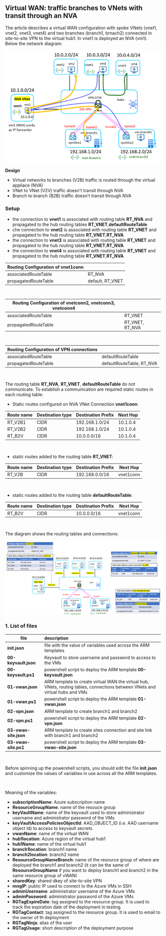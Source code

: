 <properties
pageTitle= 'Virtual WAN: traffic branches to VNets with transit through an NVA'
description= "Virtual WAN: traffic branches to VNets with transit through an NVA"
documentationcenter: na
services=""
documentationCenter="github repository"
authors="fabferri"
manager=""
editor=""/>

<tags
   ms.service = "configuration-Example-Azure-Virtual WAN"
   ms.devlang = "na"
   ms.topic = "article"
   ms.tgt_pltfrm = "Azure"
   ms.workload = "Virtual WAN"
   ms.date = "03/02/2022"
   ms.author="fabferri" />

## Virtual WAN: traffic branches to VNets with transit through an NVA

The article describes a virtual WAN configuration with spoke VNets (vnet1, vnet2, vnet3, vnet4) and two branches (branch1, brnach2) connected in site-to-site VPN to the virtual hub1. In vnet1 is deployed an NVA (vm1). Below the network diagram:

[![1]][1]

**Design**
* Virtual networks to branches (V2B) traffic is routed through the virtual appliace (NVA)
* VNet to VNet (V2V) traffic doesn't transit through NVA
* Branch to branch (B2B) traffic doesn't transit through NVA

### Setup
* the connection to **vnet1** is associated with routing table **RT_NVA** and propagated to the hub routing tables **RT_VNET**,**defaultRouteTable** 
* che connection to **vnet2** is associated with routing table **RT_VNET** and propagated to the hub routing table **RT_VNET**,**RT_NVA**
* the connection to **vnet3** is associated with routing table **RT_VNET** and propagated to the hub routing table **RT_VNET**,**RT_NVA**
* the connection to **vnet4** is associated with routing table **RT_VNET** and propagated to the hub routing table **RT_VNET**,**RT_NVA**

| Routing Configuration of  vnet1conn     || 
| -------------------- |:---------------- | 
| associatedRouteTable | RT_NVA           | 
| propagatedRouteTable | default, RT_VNET | 
<br>

| Routing Configuration of vnetconn2, vnetconn3, vnetconn4 || 
| -------------------- |:---------------- | 
| associatedRouteTable | RT_VNET          | 
| propagatedRouteTable | RT_VNET, RT_NVA  | 
<br>

| Routing Configuration of VPN connections || 
| -------------------- |:---------------- | 
| associatedRouteTable | defaultRouteTable| 
| propagatedRouteTable | defaultRouteTable, RT_NVA | 
<br>

The routing table **RT_NVA**, **RT_VNET**, **defaultRouteTable** do not communicate. To establish a communication are required static routes in each routing table:

* Static routes configured on NVA VNet Connection **vnet1conn**:

| Route name  | Destination type | Destination Prefix | Next Hop  |
| ----------- |:---------------- | ------------------ | --------- |
| RT_V2B1     | CIDR             | 192.168.1.0/24     |10.1.0.4   |
| RT_V2B2     | CIDR             | 192.168.1.0/24     |10.1.0.4   |
| RT_B2V      | CIDR             | 10.0.0.0/16        |10.1.0.4   |
<br>

* static routes added to the routing table **RT_VNET**:

| Route name  | Destination type | Destination Prefix | Next Hop     |
| ----------- |:---------------- | ------------------ | ------------ |
| RT_V2B      | CIDR             | 192.168.0.0/16     |vnet1conn     |

<br>

* static routes added to the routing table **defaultRouteTable**:

| Route name  | Destination type | Destination Prefix | Next Hop     |
| ----------- |:---------------- | ------------------ | ------------ |
| RT_B2V      | CIDR             | 10.0.0.0/16        |vnet1conn     |

<br>

The diagram shows the routing tables and connections:

[![2]][2]


### <a name="List of files"></a>1. List of files 

| file                        | description                                                    |       
| ---------------------- |:------------------------------------------------------------------- |
| **init.json**          | file with the value of variables used across the ARM templates      |
| **00-keyvault.json**   | Keyvault to store username and password to access to the VMs        |
| **00-keyvault.ps1**    | powershell script to deploy the ARM template **00-keyvault.json**   |
| **01-vwan.json**       | ARM template to create virtual WAN the virtual hub, VNets, routing tables, connections between VNets and virtual hubs and VMs |
| **01-vwan.ps1**        | powershell script to deploy the ARM template **01-vwan.json**        |
| **02-vpn.json**        | ARM template to create branch1 and branch2                           |
| **02-vpn.ps1**         | powershell script to deploy the ARM template **02-vpn.json**         |
| **03-vwan-site.json**  | ARM template to create sites connection and site link with branch1 and branch2  |
| **03-vwan-site.ps1**   | powershell script to deploy the ARM template **03-vwan-site.json**   |
<br>
 
Before spinning up the powershell scripts, you should edit the file **init.json** and customize the values of variables in use across all the ARM templates.

<br>

Meaning of the variables:
- **subscriptionName**: Azure subscription name
- **ResourceGroupName**: name of the resouce group
- **keyVaultName**: name of the keyvault used to store administrator username and administrator password of the VMs
- **keyVaultAccessPoliciesObjectId**: AAD_OBJECT_ID (i.e. AAD username object Id) to access to keyvault secrets
- **vwanName**: name of the virtual WAN
- **hub1location**: Azure region of the virtual hub1
- **hub1Name**: name of the virtual hub1
- **branch1location**: branch1 name
- **branch2location**: branch2 name
- **ResourceGroupNameBranch**: name of the resource group of where are deployed the branch1 and branch2 (it can be the same of **ResourceGroupName** if you want to deploy branch1 and branch2 in the same resource group of vWAN) 
- **sharedKey**: shared dkey of site-to-site VPN 
- **mngIP**: public IP used to connect to the Azure VMs in SSH
- **adminUsername**: administrator username of the Azure VMs
- **adminPassword**: administrator password of the Azure VMs
- **RGTagExpireDate**: tag assigned to the resource group. It is used to track the expiration date of the deployment in testing.
- **RGTagContact**: tag assigned to the resource group. It is used to email to the owner of th deployment
- **RGTagNinja**: alias of the user
- **RGTagUsage**: short description of the deployment purpose


<br>





<!--Image References-->

[1]: ./media/network-diagram1.png "network diagram"
[2]: ./media/network-diagram2.png "network diagram"


<!--Link References-->

